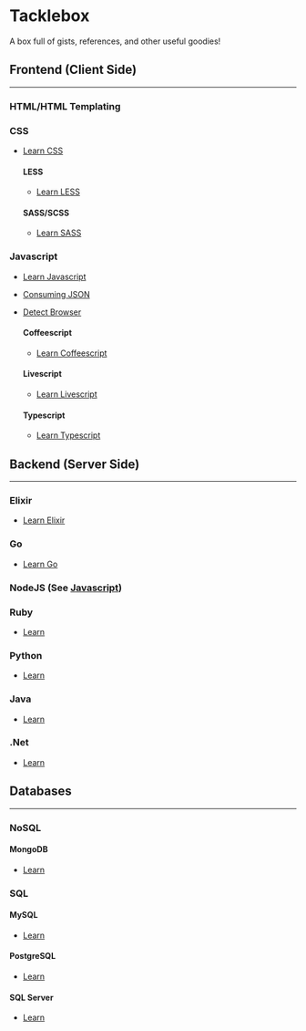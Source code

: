 # Tacklebox

A box full of gists, references, and other useful goodies!

## Frontend (Client Side)
---------------

### HTML/HTML Templating


### CSS
* [Learn CSS](https://github.com/adambard/learnxinyminutes-docs/blob/master/css.html.markdown)

  #### LESS
  * [Learn LESS](https://github.com/adambard/learnxinyminutes-docs/blob/master/less.html.markdown)

  #### SASS/SCSS
  * [Learn SASS](https://github.com/adambard/learnxinyminutes-docs/blob/master/sass.html.markdown)

### Javascript

* [Learn Javascript](https://github.com/adambard/learnxinyminutes-docs/blob/master/javascript.html.markdown)
* [Consuming JSON](https://gist.github.com/zieka/793da3c20b1f34a75972668326a90c5f)
* [Detect Browser](https://gist.github.com/zieka/74239a4ee461c6f0f5bfac2c72860235)

  #### Coffeescript

  * [Learn Coffeescript](https://github.com/adambard/learnxinyminutes-docs/blob/master/coffeescript.html.markdown)

  #### Livescript

  * [Learn Livescript](https://github.com/adambard/learnxinyminutes-docs/blob/master/livescript.html.markdown)

  #### Typescript

  * [Learn Typescript](https://github.com/adambard/learnxinyminutes-docs/blob/master/typescript.html.markdown)

## Backend (Server Side)
-----------------------

### Elixir

* [Learn Elixir](https://github.com/adambard/learnxinyminutes-docs/blob/master/elixir.html.markdown)

### Go

* [Learn Go](https://github.com/adambard/learnxinyminutes-docs/blob/master/go.html.markdown)

### NodeJS (See [Javascript](#javascript))

### Ruby

* [Learn ]()

### Python

* [Learn ]()

### Java

* [Learn ]()

### .Net

* [Learn ]()


## Databases
------------

### NoSQL

  #### MongoDB

  * [Learn ]()

### SQL

  #### MySQL

  * [Learn ]()

  #### PostgreSQL

  * [Learn ]()

  #### SQL Server

  * [Learn ]()
